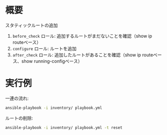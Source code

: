 # 概要

スタティックルートの追加

1. `before_check` ロール: 追加するルートがまだないことを確認（show ip routeベース）
1. `configure` ロール: ルートを追加
1. `after_check` ロール: 追加したルートがあることを確認（show ip routeベース、show running-configベース）


# 実行例

一連の流れ:

```sh
ansible-playbook -i inventory/ playbook.yml 
```

ルートの削除:
```sh
ansible-playbook -i inventory/ playbook.yml -t reset
```